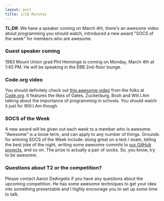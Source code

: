 ```yaml
---
layout: post
title: 2/28 Minutes
---
```

**TL;DR**: We have a speaker coming on March 4th, there's an awesome video about programming you should watch, introduced a new award "SOCS of the week" for members who are awesome. 

### Guest speaker coming

1983 Mount Union grad Phil Henninge is coming on Monday, March 4th at 1:45 PM. He will be speaking in the EBB 2nd-floor lounge. 

### Code.org video

You should definitely check out [this awesome video](http://www.youtube.com/watch?v=nKIu9yen5nc) from the folks at [Code.org](http://code.org). It features the likes of Gates, Zuckerburg, Bosh and Will.I.Am talking about the importance of programming in schools. You should watch it just for Will.I.Am though. 

### SOCS of the Week

A new award will be given out each week to a member who is awesome. "Awesome" is a loose term, and can apply to any number of things. Grounds for winning SOCS of the Week include: doing great on a test / exam, telling the best joke of the night, writing some awesome commits to [our GitHub projects](http://github.com/mu-socs/), and so on. The prize is actually a pair of socks. So, you know, try to be awesome. 

### Questions about T2 or the competition? 

Please contact Aaron DeAngelis if you have any questions about the upcoming competition. He has some awesome techniques to get your idea into something presentable and I highly encourage you to set up some time to talk. 